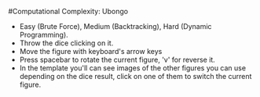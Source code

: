 #Computational Complexity: Ubongo
- Easy (Brute Force), Medium (Backtracking), Hard (Dynamic Programming).
- Throw the dice clicking on it.
- Move the figure with keyboard's arrow keys
- Press spacebar to rotate the current figure, 'v' for reverse it.
- In the template you'll can see images of the other figures you can use depending on the dice result, click on one of them to switch the current figure.
